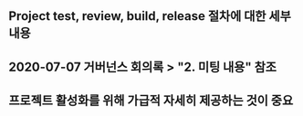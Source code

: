 ## Project test, review, build, release 절차에 대한 세부 내용
## 2020-07-07 거버넌스 회의록 > "2. 미팅 내용" 참조
## 프로젝트 활성화를 위해 가급적 자세히 제공하는 것이 중요

